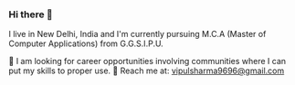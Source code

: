 ### Hi there 👋

I live in New Delhi, India and I'm currently pursuing M.C.A (Master of Computer Applications) from G.G.S.I.P.U.

🔭 I am looking for career opportunities involving communities where I can put my skills to proper use.
📧 Reach me at: vipulsharma9696@gmail.com
<!--
**vipsh18/vipsh18** is a ✨ _special_ ✨ repository because its `README.md` (this file) appears on your GitHub profile.

Here are some ideas to get you started:

- 🔭 I’m currently working on ...
- 🌱 I’m currently learning ...
- 👯 I’m looking to collaborate on ...
- 🤔 I’m looking for help with ...
- 💬 Ask me about ...
- 📫 How to reach me: ...
- 😄 Pronouns: ...
- ⚡ Fun fact: ...
-->
